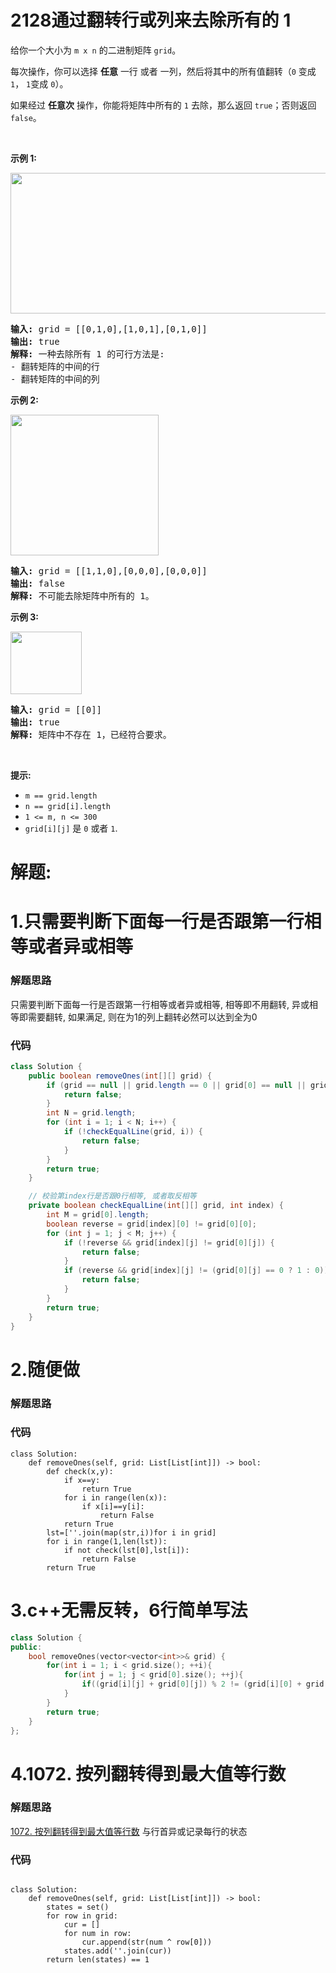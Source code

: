 # 2128通过翻转行或列来去除所有的 1
<p>给你一个大小为&nbsp;<code>m x n</code> 的二进制矩阵&nbsp;<code>grid</code>。</p>

<p>每次操作，你可以选择 <strong>任意</strong> 一行 或者 一列，然后将其中的所有值翻转（<code>0</code> 变成 <code>1</code>， <code>1</code>变成 <code>0</code>）。</p>

<p>如果经过 <strong>任意次</strong> 操作，你能将矩阵中所有的 <code>1</code> 去除，那么返回 <code>true</code>；否则返回 <code>false</code>。</p>

<p>&nbsp;</p>

<p><strong>示例 1:</strong></p>
<img src="https://assets.leetcode.com/uploads/2022/01/03/image-20220103191300-1.png" style="width: 756px; height: 225px;">
<pre><strong>输入:</strong> grid = [[0,1,0],[1,0,1],[0,1,0]]
<strong>输出:</strong> true
<strong>解释:</strong> 一种去除所有 1 的可行方法是:
- 翻转矩阵的中间的行
- 翻转矩阵的中间的列
</pre>

<p><strong>示例 2:</strong></p>
<img src="https://assets.leetcode.com/uploads/2022/01/03/image-20220103181204-7.png" style="width: 237px; height: 225px;">
<pre><strong>输入:</strong> grid = [[1,1,0],[0,0,0],[0,0,0]]
<strong>输出:</strong> false
<strong>解释:</strong> 不可能去除矩阵中所有的 1。
</pre>

<p><strong>示例 3:</strong></p>
<img src="https://assets.leetcode.com/uploads/2022/01/03/image-20220103181224-8.png" style="width: 114px; height: 100px;">
<pre><strong>输入:</strong> grid = [[0]]
<strong>输出:</strong> true
<strong>解释:</strong> 矩阵中不存在 1，已经符合要求。
</pre>

<p>&nbsp;</p>

<p><strong>提示:</strong></p>

<ul>
	<li><code>m == grid.length</code></li>
	<li><code>n == grid[i].length</code></li>
	<li><code>1 &lt;= m, n &lt;= 300</code></li>
	<li><code>grid[i][j]</code> 是&nbsp;<code>0</code>&nbsp;或者&nbsp;<code>1</code>.</li>
</ul>
































# 解题:
# 1.只需要判断下面每一行是否跟第一行相等或者异或相等
### 解题思路
只需要判断下面每一行是否跟第一行相等或者异或相等, 相等即不用翻转, 异或相等即需要翻转, 
如果满足, 则在为1的列上翻转必然可以达到全为0

### 代码

```java
class Solution {
    public boolean removeOnes(int[][] grid) {
        if (grid == null || grid.length == 0 || grid[0] == null || grid[0].length == 0) {
            return false;
        }
        int N = grid.length;
        for (int i = 1; i < N; i++) {
            if (!checkEqualLine(grid, i)) {
                return false;
            }
        }
        return true;
    }

    // 校验第index行是否跟0行相等, 或者取反相等
    private boolean checkEqualLine(int[][] grid, int index) {
        int M = grid[0].length;
        boolean reverse = grid[index][0] != grid[0][0];
        for (int j = 1; j < M; j++) {
            if (!reverse && grid[index][j] != grid[0][j]) {
                return false;
            }
            if (reverse && grid[index][j] != (grid[0][j] == 0 ? 1 : 0)) {
                return false;
            }
        }
        return true;
    }
}
```
# 2.随便做
### 解题思路

### 代码

```python3
class Solution:
    def removeOnes(self, grid: List[List[int]]) -> bool:
        def check(x,y):
            if x==y:
                return True
            for i in range(len(x)):
                if x[i]==y[i]:
                    return False
            return True
        lst=[''.join(map(str,i))for i in grid]
        for i in range(1,len(lst)):
            if not check(lst[0],lst[i]):
                return False
        return True
```
# 3.c++无需反转，6行简单写法
```c++
class Solution {
public:
    bool removeOnes(vector<vector<int>>& grid) {
        for(int i = 1; i < grid.size(); ++i){
            for(int j = 1; j < grid[0].size(); ++j){
                if((grid[i][j] + grid[0][j]) % 2 != (grid[i][0] + grid[0][0]) % 2) return false;
            }
        }
        return true;
    }
};
```
# 4.1072. 按列翻转得到最大值等行数
### 解题思路
[1072. 按列翻转得到最大值等行数](https://leetcode-cn.com/problems/flip-columns-for-maximum-number-of-equal-rows/)
与行首异或记录每行的状态

### 代码

```python3

class Solution:
    def removeOnes(self, grid: List[List[int]]) -> bool:
        states = set()
        for row in grid:
            cur = []
            for num in row:
                cur.append(str(num ^ row[0]))
            states.add(''.join(cur))
        return len(states) == 1
```
